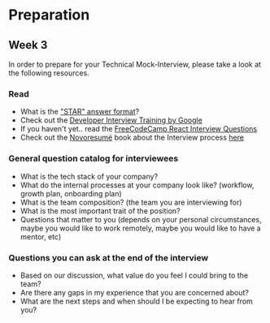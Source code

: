 # Preparation

## Week 3

In order to prepare for your Technical Mock-Interview, please take a look at the following resources.

### Read

- What is the ["STAR" answer format](https://www.amazon.jobs/en/landing_pages/in-person-interview)?
- Check out the [Developer Interview Training by Google](https://grow.google/certificates/interview-warmup/)
- If you haven't yet.. read the [FreeCodeCamp React Interview Questions](https://www.freecodecamp.org/news/react-interview-questions-to-know/)
- Check out the [Novoresumé](https://novoresume.com/) book about the Interview process [here](../week-2/novoresume-interview.pdf)

### General question catalog for interviewees

- What is the tech stack of your company?
- What do the internal processes at your company look like? (workflow, growth plan, onboarding plan)
- What is the team composition? (the team you are interviewing for)
- What is the most important trait of the position?
- Questions that matter to you (depends on your personal circumstances, maybe you would like to work remotely, maybe you would like to have a mentor, etc)

### Questions you can ask at the end of the interview

- Based on our discussion, what value do you feel I could bring to the team?
- Are there any gaps in my experience that you are concerned about?
- What are the next steps and when should I be expecting to hear from you?
